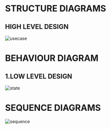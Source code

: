 # STRUCTURE DIAGRAMS
 ## HIGH LEVEL DESIGN
 ![usecase](https://user-images.githubusercontent.com/67707402/142879958-b1caccd5-4a7f-4a0a-a749-fbc7701f0f4c.png)
# BEHAVIOUR DIAGRAM
## 1.LOW LEVEL DESIGN
![state](https://user-images.githubusercontent.com/67707402/142880455-f57c27a7-7b89-4908-943f-c71adeef3f6f.png)
# SEQUENCE DIAGRAMS
![sequence](https://user-images.githubusercontent.com/67707402/142880673-d23a8c0b-628e-46e2-bea9-792137507d44.jpg)


